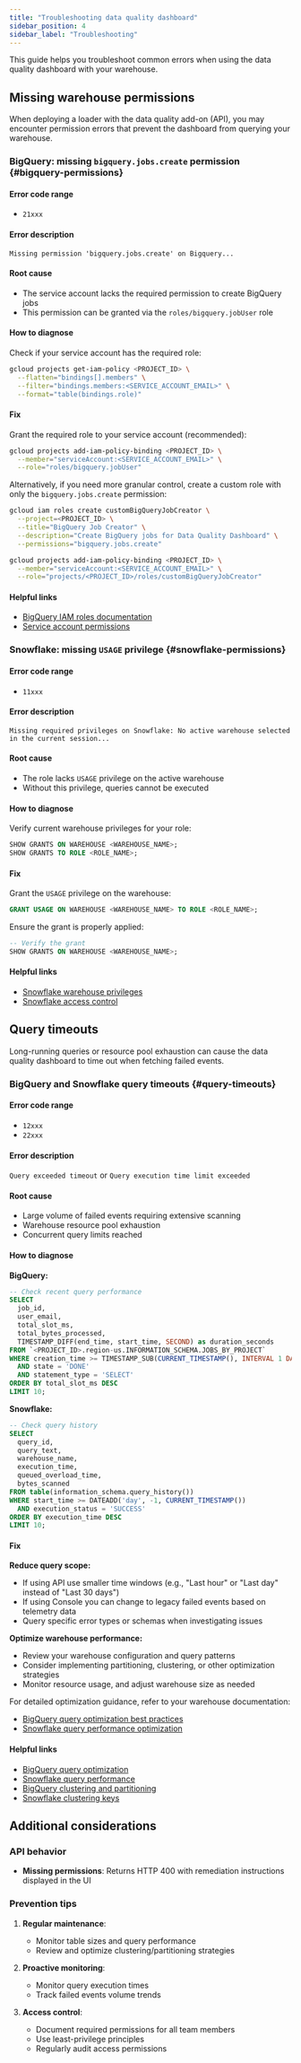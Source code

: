 ```yaml
---
title: "Troubleshooting data quality dashboard"
sidebar_position: 4
sidebar_label: "Troubleshooting"
---
```


This guide helps you troubleshoot common errors when using the data quality dashboard with your warehouse.

## Missing warehouse permissions

When deploying a loader with the data quality add-on (API), you may encounter permission errors that prevent the dashboard from querying your warehouse.

### BigQuery: missing `bigquery.jobs.create` permission {#bigquery-permissions}

#### Error code range
- `21xxx`

#### Error description
`Missing permission 'bigquery.jobs.create' on Bigquery...`

#### Root cause
- The service account lacks the required permission to create BigQuery jobs
- This permission can be granted via the `roles/bigquery.jobUser` role

#### How to diagnose
Check if your service account has the required role:

```bash
gcloud projects get-iam-policy <PROJECT_ID> \
  --flatten="bindings[].members" \
  --filter="bindings.members:<SERVICE_ACCOUNT_EMAIL>" \
  --format="table(bindings.role)"
```

#### Fix
Grant the required role to your service account (recommended):

```bash
gcloud projects add-iam-policy-binding <PROJECT_ID> \
  --member="serviceAccount:<SERVICE_ACCOUNT_EMAIL>" \
  --role="roles/bigquery.jobUser"
```

Alternatively, if you need more granular control, create a custom role with only the `bigquery.jobs.create` permission:

```bash
gcloud iam roles create customBigQueryJobCreator \
  --project=<PROJECT_ID> \
  --title="BigQuery Job Creator" \
  --description="Create BigQuery jobs for Data Quality Dashboard" \
  --permissions="bigquery.jobs.create"

gcloud projects add-iam-policy-binding <PROJECT_ID> \
  --member="serviceAccount:<SERVICE_ACCOUNT_EMAIL>" \
  --role="projects/<PROJECT_ID>/roles/customBigQueryJobCreator"
```

#### Helpful links
- [BigQuery IAM roles documentation](https://cloud.google.com/bigquery/docs/access-control#bigquery)
- [Service account permissions](https://cloud.google.com/iam/docs/service-accounts)

### Snowflake: missing `USAGE` privilege {#snowflake-permissions}

#### Error code range
- `11xxx`

#### Error description
`Missing required privileges on Snowflake: No active warehouse selected in the current session...`

#### Root cause
- The role lacks `USAGE` privilege on the active warehouse
- Without this privilege, queries cannot be executed

#### How to diagnose
Verify current warehouse privileges for your role:

```sql
SHOW GRANTS ON WAREHOUSE <WAREHOUSE_NAME>;
SHOW GRANTS TO ROLE <ROLE_NAME>;
```

#### Fix
Grant the `USAGE` privilege on the warehouse:

```sql
GRANT USAGE ON WAREHOUSE <WAREHOUSE_NAME> TO ROLE <ROLE_NAME>;
```

Ensure the grant is properly applied:

```sql
-- Verify the grant
SHOW GRANTS ON WAREHOUSE <WAREHOUSE_NAME>;
```

#### Helpful links
- [Snowflake warehouse privileges](https://docs.snowflake.com/en/user-guide/security-access-control-privileges#warehouse-privileges)
- [Snowflake access control](https://docs.snowflake.com/en/user-guide/security-access-control-overview)

## Query timeouts

Long-running queries or resource pool exhaustion can cause the data quality dashboard to time out when fetching failed events.

### BigQuery and Snowflake query timeouts {#query-timeouts}

#### Error code range
- `12xxx`
- `22xxx`

#### Error description
`Query exceeded timeout` or `Query execution time limit exceeded`

#### Root cause
- Large volume of failed events requiring extensive scanning
- Warehouse resource pool exhaustion
- Concurrent query limits reached

#### How to diagnose

**BigQuery:**
```sql
-- Check recent query performance
SELECT
  job_id,
  user_email,
  total_slot_ms,
  total_bytes_processed,
  TIMESTAMP_DIFF(end_time, start_time, SECOND) as duration_seconds
FROM `<PROJECT_ID>.region-us.INFORMATION_SCHEMA.JOBS_BY_PROJECT`
WHERE creation_time >= TIMESTAMP_SUB(CURRENT_TIMESTAMP(), INTERVAL 1 DAY)
  AND state = 'DONE'
  AND statement_type = 'SELECT'
ORDER BY total_slot_ms DESC
LIMIT 10;
```

**Snowflake:**
```sql
-- Check query history
SELECT
  query_id,
  query_text,
  warehouse_name,
  execution_time,
  queued_overload_time,
  bytes_scanned
FROM table(information_schema.query_history())
WHERE start_time >= DATEADD('day', -1, CURRENT_TIMESTAMP())
  AND execution_status = 'SUCCESS'
ORDER BY execution_time DESC
LIMIT 10;
```

#### Fix

**Reduce query scope:**
- If using API use smaller time windows (e.g., "Last hour" or "Last day" instead of "Last 30 days")
- If using Console you can change to legacy failed events based on telemetry data
- Query specific error types or schemas when investigating issues

**Optimize warehouse performance:**
- Review your warehouse configuration and query patterns
- Consider implementing partitioning, clustering, or other optimization strategies
- Monitor resource usage, and adjust warehouse size as needed

For detailed optimization guidance, refer to your warehouse documentation:
- [BigQuery query optimization best practices](https://cloud.google.com/bigquery/docs/best-practices-performance-overview)
- [Snowflake query performance optimization](https://docs.snowflake.com/en/user-guide/performance-query-optimization)

#### Helpful links
- [BigQuery query optimization](https://cloud.google.com/bigquery/docs/best-practices-performance-overview)
- [Snowflake query performance](https://docs.snowflake.com/en/user-guide/performance-query-optimization)
- [BigQuery clustering and partitioning](https://cloud.google.com/bigquery/docs/clustered-tables)
- [Snowflake clustering keys](https://docs.snowflake.com/en/user-guide/tables-clustering-keys)

## Additional considerations

### API behavior

- **Missing permissions**: Returns HTTP 400 with remediation instructions displayed in the UI

### Prevention tips

1. **Regular maintenance**:
   - Monitor table sizes and query performance
   - Review and optimize clustering/partitioning strategies

2. **Proactive monitoring**:
   - Monitor query execution times
   - Track failed events volume trends

3. **Access control**:
   - Document required permissions for all team members
   - Use least-privilege principles
   - Regularly audit access permissions
